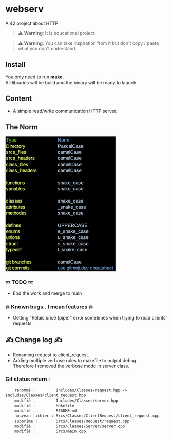 # webserv
A 42 project about HTTP  

> :warning: **Warning**: It is educational project.  

> :warning: **Warning**: You can take inspiration from it but don't copy / paste what you don't understand.  

## Install  
You only need to run **make**.  
All libraries will be build and the binary will be ready to launch  

## Content
* A simple read/write communication HTTP server.  

## The Norm
<img align="center" src="Norm.png" alt="Screenshot of the project norm" />

### :zzz: TODO :zzz:  
*  End the work and merge to main  

### :boom: Known bugs.. I mean features :boom:  
* Getting "Relais brisé (pipe)" error sometimes when trying to read clients' requests.  

## :writing_hand: Change log :writing_hand:  
* Renaming request to client_request.  
* Adding multiple verbose rules to makefile to output debug.  
	Therefore I removed the verbose mode in server class.  
### Git status return :

        renommé :         Includes/Classes/request.hpp -> Includes/Classes/client_request.hpp
        modifié :         Includes/Classes/server.hpp
        modifié :         Makefile
        modifié :         README.md
        nouveau fichier : Srcs/Classes/ClientRequest/client_request.cpp
        supprimé :        Srcs/Classes/Request/request.cpp
        modifié :         Srcs/Classes/Server/server.cpp
        modifié :         Srcs/main.cpp
